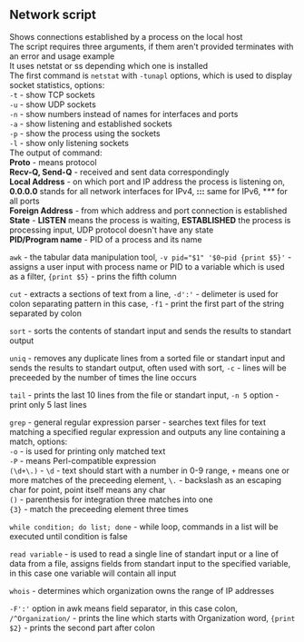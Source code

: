 ## Network script<br />
Shows connections established by a process on the local host<br />
The script requires three arguments, if them aren't provided terminates with an error and usage example<br />
It uses netstat or ss depending which one is installed<br />
The first command is `netstat` with `-tunapl` options, which is used to display socket statistics,  options:<br />
`-t` - show TCP sockets<br />
`-u` - show UDP sockets<br />
`-n` - show numbers instead of names for interfaces and ports<br />
`-a` - show listening and established sockets<br />
`-p` - show the process using the sockets<br />
`-l` - show only listening sockets<br />
The output of command:<br />
**Proto** - means protocol<br />
**Recv-Q, Send-Q** - received and sent data correspondingly<br />
**Local Address** - on which port and IP address the process is listening on, **0.0.0.0** stands for all network interfaces for IPv4, **:::** same for IPv6, **\*\** for all ports<br />
**Foreign Address** - from which address and port connection is established<br />
**State** - **LISTEN** means the process is waiting, **ESTABLISHED** the process is processing input, UDP protocol doesn't have any state<br />
**PID/Program name** - PID of a process and its name<br />

`awk` - the tabular data manipulation tool, `-v pid="$1" '$0~pid {print $5}'` - assigns a user input with process name or PID to a variable which is used as a filter, `{print $5}` - prins the fifth column<br />

`cut` - extracts a sections of text from a line, `-d':'` - delimeter is used for colon separating pattern in this case, `-f1` - print the first part of the string separated by colon<br />

`sort` - sorts the contents of standart input and sends the results to standart output<br />

`uniq` - removes any duplicate lines from a sorted file or standart input and sends the results to standart output, often used with sort, `-c` - lines will be preceeded by the number of times the line occurs<br />

`tail` - prints the last 10 lines from the file or standart input, `-n 5` option - print only 5 last lines<br />

`grep` - general regular expression parser - searches text files for text matching a specified regular expression and outputs any line containing a match, options:<br />
`-o` - is used for printing only matched text<br />
`-P` - means Perl-compatible expression<br />
`(\d+\.)` - `\d` - text should start with a number in 0-9 range, `+` means one or more matches of the preceeding element, `\.` - backslash as an escaping char for point, point itself means any char<br />
`()` - parenthesis for integration three matches into one<br />
`{3}` - match the preceeding element three times<br />

`while condition; do list; done` - while loop, commands in a list will be executed until condition is false<br />

`read variable` - is used to read a single line of standart input or a line of data from a file, assigns fields from standart input to the specified variable, in this case one variable will contain all input<br />

`whois` - determines which organization owns the range of IP addresses<br />

`-F':'` option in awk means field separator, in this case colon, `/^Organization/` - prints the line which starts with Organization word, `{print $2}` - prints the second part after colon<br />
